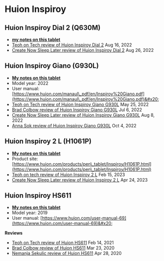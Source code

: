 # Huion Inspiroy

## Huion Inspiroy Dial 2 (Q630M)

* [**my notes on this tablet**](../../../7p-notes/7p-notes-huion/7p-notes-huion-inspiroy-dial-2.md)
* [Teoh on Tech review of Huion Inspiroy Dial 2](https://youtu.be/OCNsJ1gqnZ0) Aug 16, 2022
* [Create Now Sleep Later review of Huion Inspiroy Dial 2](https://youtu.be/mXKoWtvKDi0) Aug 26, 2022&#x20;

## Huion Inspiroy Giano (G930L)

* [**My notes on this tablet**](../../../7p-notes/7p-notes-huion/7p-notes-huion-giano-g930l.md)  &#x20;
* Model year: 2022
* User manual: [https://www.huion.com/manaul\_pdf/en/Inspiroy%20Giano.pdf](https://www.huion.com/manaul\_pdf/en/Inspiroy%20Giano.pdf)&#x20;
* [Teoh on Tech review of Huion Inspiroy Giano G930L](https://www.youtube.com/watch?v=2XcP\_Db9e\_w) May 25, 2022
* [Brad Colbow review of Huion Inspiroy Giano G930L](https://www.youtube.com/watch?v=DiRwtSonevY) Jul 6, 2022
* [Create Now Sleep Later review of Huion Inspiroy Giano G930L](https://www.youtube.com/watch?v=CcrTe2J5Ho8) Aug 8, 2022
* [Anna Sok review of Huion Inspiroy Giano G930L](https://www.youtube.com/watch?v=03auOS8lgAE) Oct 4, 2022

## Huion Inspiroy 2 L (H1061P)

* [**My notes on this tablet**](../../../7p-notes/7p-notes-huion/7p-notes-huion-inspiroy-2-l-h1061p.md)
* Product site: [https://www.huion.com/products/pen\_tablet/Inspiroy/H1061P.html](https://www.huion.com/products/pen\_tablet/Inspiroy/H1061P.html)   &#x20;
* [Teoh on tech review of Huion Inspiroy 2 L](https://youtu.be/mgDDBJf96U8) Feb 15, 2023
* [Create Now Sleep Later review of Huion Inspiroy 2 L](https://youtu.be/L6mgOluUApE) Apr 24, 2023

## Huion Inspiroy HS611

* [**My notes on this tablet**](../../../7p-notes/7p-notes-huion/7p-notes-huion-hs611.md)&#x20;
* Model year: 2019
* User manual: [https://www.huion.com/user-manual-69](https://www.huion.com/user-manual-69)&#x20;

**Reviews**

* [Teoh on Tech review of Huion HS611](https://www.youtube.com/watch?v=1RcUCSL5azU) Feb 14, 2021
* [Brad Colbow review of Huion HS611](https://www.youtube.com/watch?v=IHV7LsbxqsU) Mar 23, 2020&#x20;
* [Nemanja Sekulic review of Huion HS611](https://www.youtube.com/watch?v=WEXXbXDrd-Y) Apr 28, 2020&#x20;
